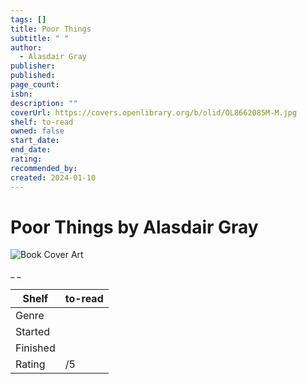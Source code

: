 ```yaml
---
tags: []
title: Poor Things
subtitle: " "
author:
  - Alasdair Gray
publisher:
published:
page_count:
isbn:
description: ""
coverUrl: https://covers.openlibrary.org/b/olid/OL8662085M-M.jpg
shelf: to-read
owned: false
start_date:
end_date:
rating:
recommended_by:
created: 2024-01-10
---
```


# Poor Things by Alasdair Gray

![Book Cover Art](https://covers.openlibrary.org/b/olid/OL8662085M-M.jpg)

_ _

| Shelf | to-read |
| --- | --- |
| Genre |  |
| Started |  |
| Finished |  |
| Rating | /5 |

